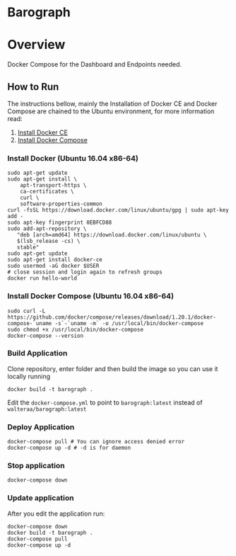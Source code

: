 # Barograph

# Overview

Docker Compose for the Dashboard and Endpoints needed.

## How to Run

The instructions bellow, mainly the Installation of Docker CE and Docker Compose are chained to the Ubuntu environment, for more information read:

1. [Install Docker CE](https://docs.docker.com/install/#docker-ce)
1. [Install Docker Compose](https://docs.docker.com/compose/install/)

### Install Docker (Ubuntu 16.04 x86-64)

```
sudo apt-get update
sudo apt-get install \
    apt-transport-https \
    ca-certificates \
    curl \
    software-properties-common
curl -fsSL https://download.docker.com/linux/ubuntu/gpg | sudo apt-key add -
sudo apt-key fingerprint 0EBFCD88
sudo add-apt-repository \
   "deb [arch=amd64] https://download.docker.com/linux/ubuntu \
   $(lsb_release -cs) \
   stable"
sudo apt-get update
sudo apt-get install docker-ce
sudo usermod -aG docker $USER
# close session and login again to refresh groups
docker run hello-world
```

### Install Docker Compose (Ubuntu 16.04 x86-64)

```
sudo curl -L https://github.com/docker/compose/releases/download/1.20.1/docker-compose-`uname -s`-`uname -m` -o /usr/local/bin/docker-compose
sudo chmod +x /usr/local/bin/docker-compose
docker-compose --version
```

### Build Application

Clone repository, enter folder and then build the image so you can use it locally running

```
docker build -t barograph .
```

Edit the `docker-compose.yml` to point to `barograph:latest` instead of `walteraa/barograph:latest`

### Deploy Application

```
docker-compose pull # You can ignore access denied error
docker-compose up -d # -d is for daemon
```

### Stop application

```
docker-compose down
```

### Update application

After you edit the application run:

```
docker-compose down
docker build -t barograph .
docker-compose pull
docker-compose up -d
```
